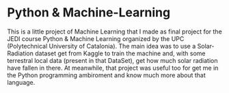 # Python & Machine-Learning
This is a little project of Machine Learning that I made as final project for the JEDI course Python & Machine Learning organized by the UPC (Polytechnical University of Catalonia).
The main idea was to use a Solar-Radiation dataset get from Kaggle to train the machine and, with some terrestral local data (present in that DataSet), get how much solar radiation have fallen in there.
At meanwhile, that project was useful too for get me in the Python programming ambiroment and know much more about that language.
